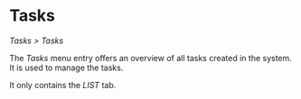 # Tasks

*Tasks > Tasks* 

The *Tasks* menu entry offers an overview of all tasks created in the system. It is used to manage the tasks.

It only contains the *LIST* tab.
